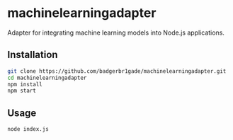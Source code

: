 # machinelearningadapter

Adapter for integrating machine learning models into Node.js applications.

## Installation

```bash
git clone https://github.com/badgerbr1gade/machinelearningadapter.git
cd machinelearningadapter
npm install
npm start
```

## Usage
```bash
node index.js
```
